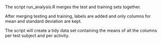 The script run_analysis.R merges the test and training sets together.



After merging testing and training, labels are added and only columns for mean and standard deviation are kept.


The script will create a tidy data set containing the means of all the columns per test subject and per activity.
